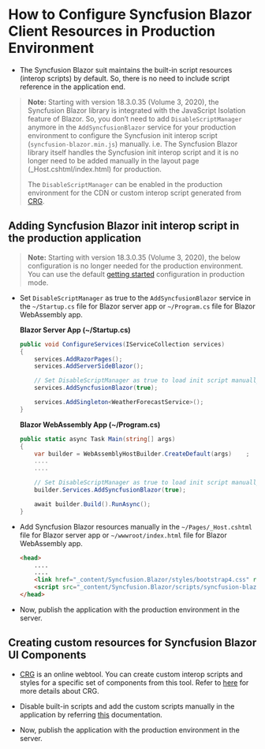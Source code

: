 # How to Configure Syncfusion Blazor Client Resources in Production Environment

* The Syncfusion Blazor suit maintains the built-in script resources (interop scripts) by default. So, there is no need to include script reference in the application end.

> **Note:** Starting with version 18.3.0.35 (Volume 3, 2020), the Syncfusion Blazor library is integrated with the JavaScript Isolation feature of Blazor. So, you don’t need to add `DisableScriptManager` anymore in the `AddSyncfusionBlazor` service for your production environment to configure the Syncfusion init interop script (`syncfusion-blazor.min.js`) manually. i.e. The Syncfusion Blazor library itself handles the Syncfusion init interop script and it is no longer need to be added manually in the layout page (_Host.cshtml/index.html) for production.
>
> The `DisableScriptManager` can be enabled in the production environment for the CDN or custom interop script generated from [CRG](https://blazor.syncfusion.com/documentation/common/custom-resource-generator/).

## Adding Syncfusion Blazor init interop script in the production application

> **Note:** Starting with version 18.3.0.35 (Volume 3, 2020), the below configuration is no longer needed for the production environment. You can use the default [getting started](https://blazor.syncfusion.com/documentation/getting-started/server-side-blazor/#importing-syncfusion-blazor-component-in-the-application) configuration in production mode.

* Set `DisableScriptManager` as true to the `AddSyncfusionBlazor` service in the `~/Startup.cs` file for Blazor server app or `~/Program.cs` file for Blazor WebAssembly app.

    **Blazor Server App (~/Startup.cs)**
    ```csharp
    public void ConfigureServices(IServiceCollection services)
    {
        services.AddRazorPages();
        services.AddServerSideBlazor();

        // Set DisableScriptManager as true to load init script manually in the application end
        services.AddSyncfusionBlazor(true);

        services.AddSingleton<WeatherForecastService>();
    }
    ```

    **Blazor WebAssembly App (~/Program.cs)**
    ```csharp
    public static async Task Main(string[] args)
    {
        var builder = WebAssemblyHostBuilder.CreateDefault(args)    ;
        ....
        ....

        // Set DisableScriptManager as true to load init script manually in the application end
        builder.Services.AddSyncfusionBlazor(true);

        await builder.Build().RunAsync();
    }
    ```

* Add Syncfusion Blazor resources manually in the `~/Pages/_Host.cshtml` file for Blazor server app or `~/wwwroot/index.html` file for Blazor WebAssembly app.

    ```html
    <head>
        ....
        ....
        <link href="_content/Syncfusion.Blazor/styles/bootstrap4.css" rel="stylesheet" />
        <script src="_content/Syncfusion.Blazor/scripts/syncfusion-blazor.min.js" type="text/javascript"></script>
    </head>
    ```
* Now, publish the application with the production environment in the server.

## Creating custom resources for Syncfusion Blazor UI Components

* [CRG](https://blazor.syncfusion.com/crg) is an online webtool. You can create custom interop scripts and styles for a specific set of components from this tool. Refer to [here](https://blazor.syncfusion.com/documentation/common/custom-resource-generator/) for more details about CRG.

* Disable built-in scripts and add the custom scripts manually in the application by referring [this](https://blazor.syncfusion.com/documentation/common/custom-resource-generator/#how-to-use-custom-resources-in-the-blazor-application) documentation.

* Now, publish the application with the production environment in the server.